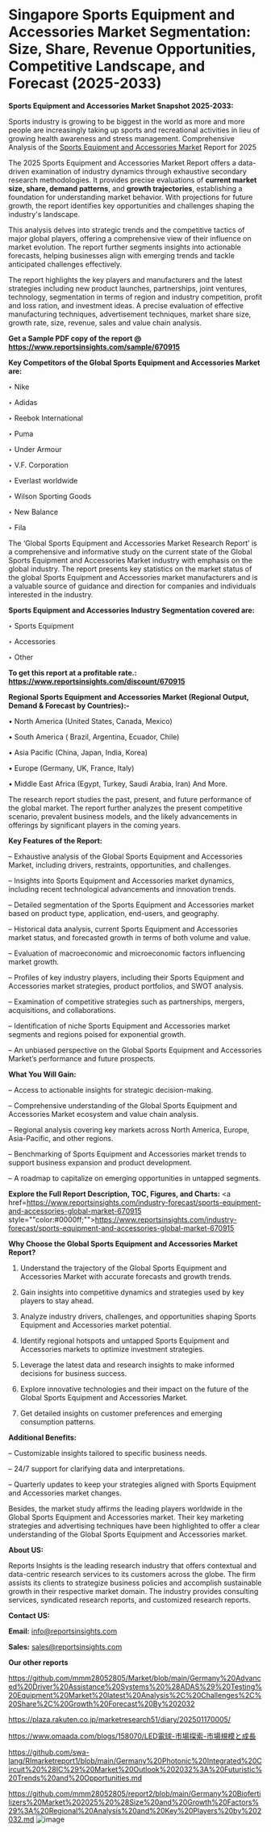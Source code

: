 # Singapore Sports Equipment and Accessories Market Segmentation: Size, Share, Revenue Opportunities, Competitive Landscape, and Forecast (2025-2033)

<strong>Sports Equipment and Accessories Market Snapshot 2025-2033:</strong>

Sports industry is growing to be biggest in the world as more and more people are increasingly taking up sports and recreational activities in lieu of growing health awareness and stress management. Comprehensive Analysis of the <a href=https://www.reportsinsights.com/sample/670915>Sports Equipment and Accessories Market</a> Report for 2025

The 2025 Sports Equipment and Accessories Market Report offers a data-driven examination of industry dynamics through exhaustive secondary research methodologies. It provides precise evaluations of <strong>current market size, share, demand patterns</strong>, and <strong>growth trajectories</strong>, establishing a foundation for understanding market behavior. With projections for future growth, the report identifies key opportunities and challenges shaping the industry's landscape.

This analysis delves into strategic trends and the competitive tactics of major global players, offering a comprehensive view of their influence on market evolution. The report further segments insights into actionable forecasts, helping businesses align with emerging trends and tackle anticipated challenges effectively.

The report highlights the key players and manufacturers and the latest strategies including new product launches, partnerships, joint ventures, technology, segmentation in terms of region and industry competition, profit and loss ration, and investment ideas. A precise evaluation of effective manufacturing techniques, advertisement techniques, market share size, growth rate, size, revenue, sales and value chain analysis.

<strong>Get a Sample PDF copy of the report @ <a href=https://www.reportsinsights.com/sample/670915 style=color:#0000ff;>https://www.reportsinsights.com/sample/670915</a></strong>

<strong>Key Competitors of the Global Sports Equipment and Accessories Market are:</strong>

‣ Nike

‣ Adidas

‣ Reebok International

‣ Puma

‣ Under Armour

‣ V.F. Corporation

‣ Everlast worldwide

‣ Wilson Sporting Goods

‣ New Balance

‣ Fila

The ‘Global Sports Equipment and Accessories Market Research Report’ is a comprehensive and informative study on the current state of the Global Sports Equipment and Accessories Market industry with emphasis on the global industry. The report presents key statistics on the market status of the global Sports Equipment and Accessories market manufacturers and is a valuable source of guidance and direction for companies and individuals interested in the industry.

<strong>Sports Equipment and Accessories Industry Segmentation covered are:</strong>

‣ Sports Equipment

‣ Accessories

‣ Other

<strong>To get this report at a profitable rate.: <a href=https://www.reportsinsights.com/discount/670915 style=color:#0000ff;>https://www.reportsinsights.com/discount/670915</a></strong>

<strong>Regional Sports Equipment and Accessories Market (Regional Output, Demand &amp; Forecast by Countries):-</strong>

• North America (United States, Canada, Mexico)

• South America ( Brazil, Argentina, Ecuador, Chile)

• Asia Pacific (China, Japan, India, Korea)

• Europe (Germany, UK, France, Italy)

• Middle East Africa (Egypt, Turkey, Saudi Arabia, Iran) And More.

The research report studies the past, present, and future performance of the global market. The report further analyzes the present competitive scenario, prevalent business models, and the likely advancements in offerings by significant players in the coming years.

<strong>Key Features of the Report:</strong>

– Exhaustive analysis of the Global Sports Equipment and Accessories Market, including drivers, restraints, opportunities, and challenges.

– Insights into Sports Equipment and Accessories market dynamics, including recent technological advancements and innovation trends.

– Detailed segmentation of the Sports Equipment and Accessories market based on product type, application, end-users, and geography.

– Historical data analysis, current Sports Equipment and Accessories market status, and forecasted growth in terms of both volume and value.

– Evaluation of macroeconomic and microeconomic factors influencing market growth.

– Profiles of key industry players, including their Sports Equipment and Accessories market strategies, product portfolios, and SWOT analysis.

– Examination of competitive strategies such as partnerships, mergers, acquisitions, and collaborations.

– Identification of niche Sports Equipment and Accessories market segments and regions poised for exponential growth.

– An unbiased perspective on the Global Sports Equipment and Accessories Market’s performance and future prospects.

<strong>What You Will Gain:</strong>

– Access to actionable insights for strategic decision-making.

– Comprehensive understanding of the Global Sports Equipment and Accessories Market ecosystem and value chain analysis.

– Regional analysis covering key markets across North America, Europe, Asia-Pacific, and other regions.

– Benchmarking of Sports Equipment and Accessories market trends to support business expansion and product development.

– A roadmap to capitalize on emerging opportunities in untapped segments.

<strong>Explore the Full Report Description, TOC, Figures, and Charts:</strong>
<a href=https://www.reportsinsights.com/industry-forecast/sports-equipment-and-accessories-global-market-670915 style=""color:#0000ff;"">https://www.reportsinsights.com/industry-forecast/sports-equipment-and-accessories-global-market-670915</a>

<strong>Why Choose the Global Sports Equipment and Accessories Market Report?</strong>

1. Understand the trajectory of the Global Sports Equipment and Accessories Market with accurate forecasts and growth trends.

2. Gain insights into competitive dynamics and strategies used by key players to stay ahead.

3. Analyze industry drivers, challenges, and opportunities shaping Sports Equipment and Accessories market potential.

4. Identify regional hotspots and untapped Sports Equipment and Accessories markets to optimize investment strategies.

5. Leverage the latest data and research insights to make informed decisions for business success.

6. Explore innovative technologies and their impact on the future of the Global Sports Equipment and Accessories Market.

7. Get detailed insights on customer preferences and emerging consumption patterns.

<strong>Additional Benefits:</strong>

– Customizable insights tailored to specific business needs.

– 24/7 support for clarifying data and interpretations.

– Quarterly updates to keep your strategies aligned with Sports Equipment and Accessories market changes.

Besides, the market study affirms the leading players worldwide in the Global Sports Equipment and Accessories market. Their key marketing strategies and advertising techniques have been highlighted to offer a clear understanding of the Global Sports Equipment and Accessories market.

<strong><strong>About US</strong>:</strong>

Reports Insights is the leading research industry that offers contextual and data-centric research services to its customers across the globe. The firm assists its clients to strategize business policies and accomplish sustainable growth in their respective market domain. The industry provides consulting services, syndicated research reports, and customized research reports.

<strong>Contact US:</strong>

<p class=><b>Email:</b> <a href=mailto:info@reportsinsights.com>info@reportsinsights.com</a></p>
<p class=><b>Sales:</b> <a href=mailto:sales@reportsinsights.com>sales@reportsinsights.com</a></p>

<strong>Our other reports</strong>

<a href=https://github.com/mmm28052805/Market/blob/main/Germany%20Advanced%20Driver%20Assistance%20Systems%20%28ADAS%29%20Testing%20Equipment%20Market%20latest%20Analysis%2C%20Challenges%2C%20Share%2C%20Growth%20Forecast%20By%202032>https://github.com/mmm28052805/Market/blob/main/Germany%20Advanced%20Driver%20Assistance%20Systems%20%28ADAS%29%20Testing%20Equipment%20Market%20latest%20Analysis%2C%20Challenges%2C%20Share%2C%20Growth%20Forecast%20By%202032</a>

<a href=https://plaza.rakuten.co.jp/marketresearch51/diary/202501170005/>https://plaza.rakuten.co.jp/marketresearch51/diary/202501170005/</a>

<a href=https://www.omaada.com/blogs/158070/LED電球-市場探索-市場規模と成長>https://www.omaada.com/blogs/158070/LED電球-市場探索-市場規模と成長</a>

<a href=https://github.com/swa-lang/RImarketreport1/blob/main/Germany%20Photonic%20Integrated%20Circuit%20%28IC%29%20Market%20Outlook%202032%3A%20Futuristic%20Trends%20and%20Opportunities.md>https://github.com/swa-lang/RImarketreport1/blob/main/Germany%20Photonic%20Integrated%20Circuit%20%28IC%29%20Market%20Outlook%202032%3A%20Futuristic%20Trends%20and%20Opportunities.md</a>

<a href=https://github.com/mmm28052805/report2/blob/main/Germany%20Biofertilizers%20Market%202025%20%28Size%20and%20Growth%20Factors%29%3A%20Regional%20Analysis%20and%20Key%20Players%20by%202032.md>https://github.com/mmm28052805/report2/blob/main/Germany%20Biofertilizers%20Market%202025%20%28Size%20and%20Growth%20Factors%29%3A%20Regional%20Analysis%20and%20Key%20Players%20by%202032.md</a>
![image](https://github.com/user-attachments/assets/dbff6a72-1119-46a8-a66b-b7235638c610)
